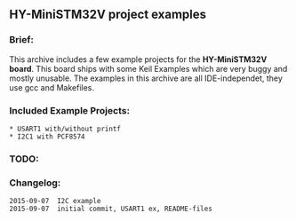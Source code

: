 ## HY-MiniSTM32V project examples

### Brief:
This archive includes a few example projects for the **HY-MiniSTM32V board**.
This board ships with some Keil Examples which are very buggy and mostly
unusable.
The examples in this archive are all IDE-independet, they use gcc and Makefiles.


### Included Example Projects:
	* USART1 with/without printf
	* I2C1 with PCF8574

### TODO:

### Changelog:
	2015-09-07	I2C example
	2015-09-07	initial commit, USART1 ex, README-files

